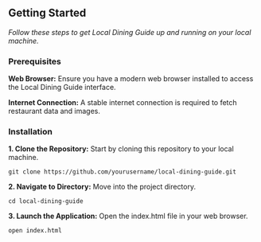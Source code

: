 ## Getting Started

*Follow these steps to get Local Dining Guide up and running on your local machine.*

### **Prerequisites**

**Web Browser:** Ensure you have a modern web browser installed to access the Local Dining
Guide interface.

**Internet Connection:** A stable internet connection is required to fetch restaurant data and
images.

### **Installation**
**1. Clone the Repository:** Start by cloning this repository to your local machine.

`git clone https://github.com/yourusername/local-dining-guide.git`

**2. Navigate to Directory:** Move into the project directory.

`cd local-dining-guide`

**3. Launch the Application:** Open the index.html file in your web browser.

`open index.html`